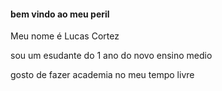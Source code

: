 #### bem vindo ao meu peril

Meu nome é Lucas Cortez

sou um esudante do 1 ano do novo ensino medio 

gosto de fazer academia no meu tempo livre
